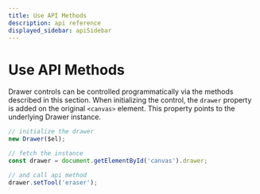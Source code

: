```yaml
---
title: Use API Methods
description: api reference
displayed_sidebar: apiSidebar
---
```


# Use API Methods

Drawer controls can be controlled programmatically via the methods described in this section. When initializing the control, the `drawer` property is added on the original `<canvas>` element.
This property points to the underlying Drawer instance.

```javascript
// initialize the drawer
new Drawer($el);
```

```javascript
// fetch the instance
const drawer = document.getElementById('canvas').drawer;

// and call api method
drawer.setTool('eraser');
```

